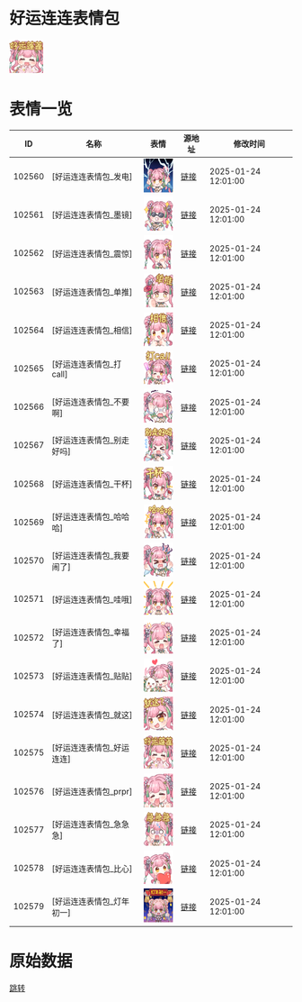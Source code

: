 # 好运连连表情包

<img src="./cover.png" height="60" alt="cover" />

# 表情一览

|ID|名称|表情|源地址|修改时间|
|----|----|----|----|----|
|102560|[好运连连表情包_发电]|<img src="./pic/102560_%5B好运连连表情包_发电%5D.png" height="60" alt="发电"/>|[链接](https://i0.hdslb.com/bfs/garb/94dcd4eb2c1bd7c9629a978192cbce17cba1a9e3.png)|2025-01-24 12:01:00|
|102561|[好运连连表情包_墨镜]|<img src="./pic/102561_%5B好运连连表情包_墨镜%5D.png" height="60" alt="墨镜"/>|[链接](https://i0.hdslb.com/bfs/garb/9c243d9674b38b259a57194b1a567c3b6721ad0a.png)|2025-01-24 12:01:00|
|102562|[好运连连表情包_震惊]|<img src="./pic/102562_%5B好运连连表情包_震惊%5D.png" height="60" alt="震惊"/>|[链接](https://i0.hdslb.com/bfs/garb/a0c49246f5eff9f022e1380b3719ead14ad86a20.png)|2025-01-24 12:01:00|
|102563|[好运连连表情包_单推]|<img src="./pic/102563_%5B好运连连表情包_单推%5D.png" height="60" alt="单推"/>|[链接](https://i0.hdslb.com/bfs/garb/d2d60cd31002caf86cf00d1384dd1d7af2969079.png)|2025-01-24 12:01:00|
|102564|[好运连连表情包_相信]|<img src="./pic/102564_%5B好运连连表情包_相信%5D.png" height="60" alt="相信"/>|[链接](https://i0.hdslb.com/bfs/garb/a19087ab2fe23a7403f870ccb723ce32ee3cdd71.png)|2025-01-24 12:01:00|
|102565|[好运连连表情包_打call]|<img src="./pic/102565_%5B好运连连表情包_打call%5D.png" height="60" alt="打call"/>|[链接](https://i0.hdslb.com/bfs/garb/e9c551f5dc1aadc9d1f474a9440b6a142d3855ee.png)|2025-01-24 12:01:00|
|102566|[好运连连表情包_不要啊]|<img src="./pic/102566_%5B好运连连表情包_不要啊%5D.png" height="60" alt="不要啊"/>|[链接](https://i0.hdslb.com/bfs/garb/db158dff584fdefebd6608a183a5c40aab2c294e.png)|2025-01-24 12:01:00|
|102567|[好运连连表情包_别走好吗]|<img src="./pic/102567_%5B好运连连表情包_别走好吗%5D.png" height="60" alt="别走好吗"/>|[链接](https://i0.hdslb.com/bfs/garb/0e1843c4c1eaa44f1a400a3a0d76f973950bbfe4.png)|2025-01-24 12:01:00|
|102568|[好运连连表情包_干杯]|<img src="./pic/102568_%5B好运连连表情包_干杯%5D.png" height="60" alt="干杯"/>|[链接](https://i0.hdslb.com/bfs/garb/fb7192042f55431bf81e0afb02d995e2f4e9e2ea.png)|2025-01-24 12:01:00|
|102569|[好运连连表情包_哈哈哈]|<img src="./pic/102569_%5B好运连连表情包_哈哈哈%5D.png" height="60" alt="哈哈哈"/>|[链接](https://i0.hdslb.com/bfs/garb/b941fb100f73facad45f2a4b4ba4bbed08602e3e.png)|2025-01-24 12:01:00|
|102570|[好运连连表情包_我要闹了]|<img src="./pic/102570_%5B好运连连表情包_我要闹了%5D.png" height="60" alt="我要闹了"/>|[链接](https://i0.hdslb.com/bfs/garb/15e7eb148d1f177902b69c97e7d235248bcb66cf.png)|2025-01-24 12:01:00|
|102571|[好运连连表情包_哇哦]|<img src="./pic/102571_%5B好运连连表情包_哇哦%5D.png" height="60" alt="哇哦"/>|[链接](https://i0.hdslb.com/bfs/garb/c05891806ce41708ff33753314c8fbec44153fbe.png)|2025-01-24 12:01:00|
|102572|[好运连连表情包_幸福了]|<img src="./pic/102572_%5B好运连连表情包_幸福了%5D.png" height="60" alt="幸福了"/>|[链接](https://i0.hdslb.com/bfs/garb/f02aae26353f67cf97a215279a4859383bc1d734.png)|2025-01-24 12:01:00|
|102573|[好运连连表情包_贴贴]|<img src="./pic/102573_%5B好运连连表情包_贴贴%5D.png" height="60" alt="贴贴"/>|[链接](https://i0.hdslb.com/bfs/garb/751a49d4c5263f8296b1a2203d7dc7644ca80547.png)|2025-01-24 12:01:00|
|102574|[好运连连表情包_就这]|<img src="./pic/102574_%5B好运连连表情包_就这%5D.png" height="60" alt="就这"/>|[链接](https://i0.hdslb.com/bfs/garb/9a8430a6b1d868ae4a1b215fde35f013b08340e2.png)|2025-01-24 12:01:00|
|102575|[好运连连表情包_好运连连]|<img src="./pic/102575_%5B好运连连表情包_好运连连%5D.png" height="60" alt="好运连连"/>|[链接](https://i0.hdslb.com/bfs/garb/7d683a004940e462c4513c5e2fdeaddbb01b9efe.png)|2025-01-24 12:01:00|
|102576|[好运连连表情包_prpr]|<img src="./pic/102576_%5B好运连连表情包_prpr%5D.png" height="60" alt="prpr"/>|[链接](https://i0.hdslb.com/bfs/garb/4322fa507127fe659441a6fe1194bdd991de48ec.png)|2025-01-24 12:01:00|
|102577|[好运连连表情包_急急急]|<img src="./pic/102577_%5B好运连连表情包_急急急%5D.png" height="60" alt="急急急"/>|[链接](https://i0.hdslb.com/bfs/garb/46159b06f094052e87935f65d17a4a5dac6da4af.png)|2025-01-24 12:01:00|
|102578|[好运连连表情包_比心]|<img src="./pic/102578_%5B好运连连表情包_比心%5D.png" height="60" alt="比心"/>|[链接](https://i0.hdslb.com/bfs/garb/ae5f28bd86719197f65de93397bb72dd9eea11c2.png)|2025-01-24 12:01:00|
|102579|[好运连连表情包_灯年初一]|<img src="./pic/102579_%5B好运连连表情包_灯年初一%5D.png" height="60" alt="灯年初一"/>|[链接](https://i0.hdslb.com/bfs/garb/bdbacb8e35926fccea31804e8127e7d5f63c7362.png)|2025-01-24 12:01:00|

# 原始数据

[跳转](./raw.json)

